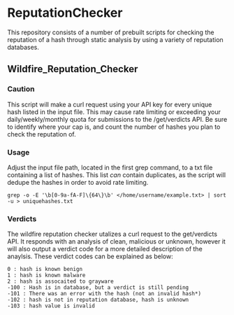 # ReputationChecker
This repository consists of a number of prebuilt scripts for checking the reputation of a hash through static analysis by using a variety of reputation databases. 

## Wildfire_Reputation_Checker

### Caution

This script will make a curl request using your API key for every unique hash listed in the input file. This may cause rate limiting or exceeding your daily/weekly/monthly quota for submissions to the /get/verdicts API. Be sure to identify where your cap is, and count the number of hashes you plan to check the reputation of. 

### Usage

Adjust the input file path, located in the first grep command, to a txt file containing a list of hashes. This list *can* contain duplicates, as the script will dedupe the hashes in order to avoid rate limiting. 

```
grep -o -E '\b[0-9a-fA-F]\{64\}\b' </home/username/example.txt> | sort -u > uniquehashes.txt
```

### Verdicts 

The wildfire reputation checker utalizes a curl request to the get/verdicts API. It responds with an analysis of clean, malicious or unknown, however it will also output a verdict code for a more detailed description of the anaylsis. 
These verdict codes can be explained as below:

```
0 : hash is known benign 
1 : hash is known malware
2 : hash is assocaited to grayware
-100 : Hash is in database, but a verdict is still pending
-101 : There was an error with the hash (not an invalid hash*)
-102 : hash is not in reputation database, hash is unknown
-103 : hash value is invalid
```

